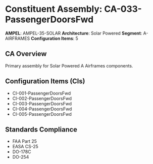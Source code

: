# Constituent Assembly: CA-033-PassengerDoorsFwd

**AMPEL**: AMPEL-35-SOLAR
**Architecture**: Solar Powered
**Segment**: A-AIRFRAMES
**Configuration Items**: 5

## CA Overview
Primary assembly for Solar Powered A Airframes components.

## Configuration Items (CIs)
- CI-001-PassengerDoorsFwd
- CI-002-PassengerDoorsFwd
- CI-003-PassengerDoorsFwd
- CI-004-PassengerDoorsFwd
- CI-005-PassengerDoorsFwd

## Standards Compliance
- FAA Part 25
- EASA CS-25
- DO-178C
- DO-254
